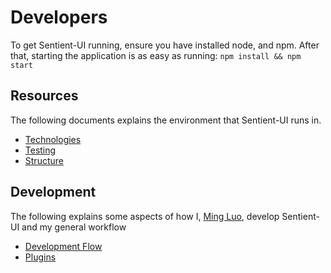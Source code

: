# Developers

To get Sentient-UI running, ensure you have installed node, and npm. After that,
starting the application is as easy as running: `npm install && npm start`

## Resources

The following documents explains the environment that Sentient-UI runs in.

* [Technologies](Technologies.md)
* [Testing](Testing.md)
* [Structure](Structure.md)

## Development

The following explains some aspects of how I, [Ming
Luo](https://github.com/Mingling94), develop Sentient-UI and my general workflow

* [Development Flow](DevelopmentFlow.md)
* [Plugins](Plugins.md)

